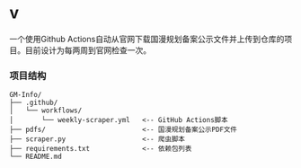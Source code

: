 # v

一个使用Github Actions自动从官网下载国漫规划备案公示文件并上传到仓库的项目。目前设计为每两周到官网检查一次。

### 项目结构

```
GM-Info/
├── .github/
│   └── workflows/
│       └── weekly-scraper.yml   <-- GitHub Actions脚本
├── pdfs/                        <-- 国漫规划备案公示PDF文件
├── scraper.py                   <-- 爬虫脚本
├── requirements.txt             <-- 依赖包列表
└── README.md
```
